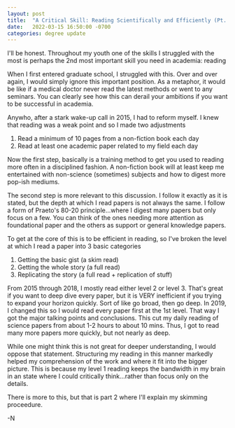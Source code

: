 ```yaml
---
layout: post
title:  "A Critical Skill: Reading Scientifically and Efficiently (Pt. 1)"
date:   2022-03-15 16:50:00 -0700
categories: degree update
---
```

I'll be honest.  Throughout my youth one of the skills I struggled with the most is perhaps the 2nd most
important skill you need in academia: reading

When I first entered graduate school, I struggled with this.  Over and over again, I would simply ignore this important position.   As a metaphor, it would be like if a medical doctor never read the latest methods or went to any seminars.  You can clearly see how this can derail your ambitions if you want to be successful in academia.

Anywho, after a stark wake-up call in 2015, I had to reform myself.  I knew that reading was a weak point and so I made two adjustments
<ol>
  <li>Read a minimum of 10 pages from a non-fiction book each day</li>
  <li>Read at least one academic paper related to my field each day</li>
</ol>

Now the first step, basically is a training method to get you used to reading more often in a disciplined fashion.   A non-fiction book will at least keep me entertained with non-science (sometimes) subjects and how to digest more pop-ish mediums.

The second step is more relevant to this discussion.  I follow it exactly as it is stated, but the depth at which I read papers is not always the same.  I follow a form of Praeto's 80-20 principle...where I digest many papers but only focus on a few.  You can think of the ones needing more attention as foundational paper and the others as support or general knowledge papers.

To get at the core of this is to be efficient in reading, so I've broken the level at which I read a paper into 3 basic categories
<ol>
  <li>Getting the basic gist (a skim read)</li>
  <li>Getting the whole story (a full read)</li>
  <li>Replicating the story (a full read + replication of stuff)</li>
</ol>

From 2015 through 2018, I mostly read either level 2 or level 3.  That's great if you want to deep dive every paper, but it is VERY inefficient if you trying to expand your horizon quickly.   Sort of like go broad, then go deep.  In 2019, I changed this so I would read every paper first at the 1st level.  That way I got the major talking points and conclusions.   This cut my daily reading of science papers from about 1-2 hours to about 10 mins.  Thus, I got to read many more papers more quickly, but not nearly as deep.  

While one might think this is not great for deeper understanding, I would oppose that statement.  Structuring my reading in this manner markedly helped my comprehension of the work and where it fit into the bigger picture.  This is because my level 1 reading keeps the bandwidth in my brain in an state where I could critically think...rather than focus only on the details.

There is more to this, but that is part 2 where I'll explain my skimming proceedure.

-N
